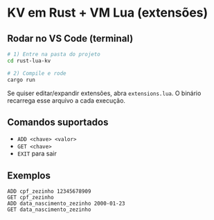 # KV em Rust + VM Lua (extensões)

## Rodar no VS Code (terminal)

```bash
# 1) Entre na pasta do projeto
cd rust-lua-kv

# 2) Compile e rode
cargo run
```

Se quiser editar/expandir extensões, abra `extensions.lua`. O binário recarrega esse arquivo a cada execução.

## Comandos suportados
- `ADD <chave> <valor>`
- `GET <chave>`
- `EXIT` para sair

## Exemplos
```
ADD cpf_zezinho 12345678909
GET cpf_zezinho
ADD data_nascimento_zezinho 2000-01-23
GET data_nascimento_zezinho
```
